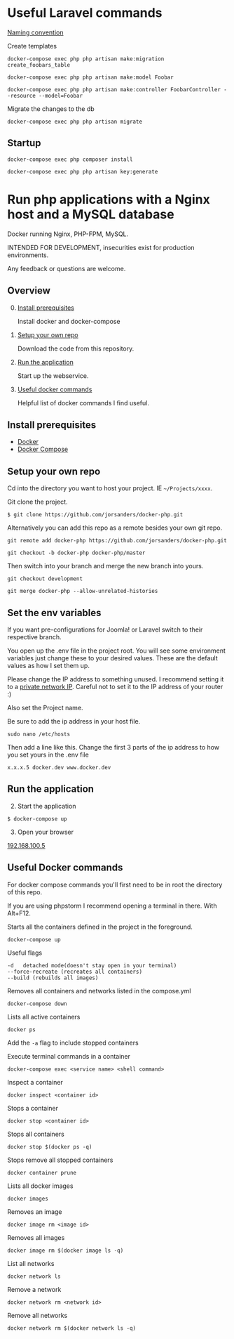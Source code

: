 # Useful Laravel commands
[Naming convention](https://github.com/alexeymezenin/laravel-best-practices#follow-laravel-naming-conventions)

Create templates

```docker-compose exec php php artisan make:migration create_foobars_table```

```docker-compose exec php php artisan make:model Foobar```

```docker-compose exec php php artisan make:controller FoobarController --resource --model=Foobar```

Migrate the changes to the db

```docker-compose exec php php artisan migrate```

## Startup

```docker-compose exec php composer install```

```docker-compose exec php php artisan key:generate```

# Run php applications with a Nginx host and a MySQL database

Docker running Nginx, PHP-FPM, MySQL. 

INTENDED FOR DEVELOPMENT, insecurities exist for production environments.

Any feedback or questions are welcome.

## Overview

0. [Install prerequisites](#install-prerequisites)

    Install docker and docker-compose

0. [Setup your own repo](#setup-your-own-repo)

    Download the code from this repository.

0. [Run the application](#set-the-env-variables)

    Start up the webservice.
            
0. [Useful docker commands](#useful-docker-commands)

    Helpful list of docker commands I find useful.


## Install prerequisites

* [Docker](https://docs.docker.com/engine/installation/)
* [Docker Compose](https://docs.docker.com/compose/install/)

## Setup your own repo

Cd into the directory you want to host your project. IE ```~/Projects/xxxx```.

Git clone the project.

```
$ git clone https://github.com/jorsanders/docker-php.git
```

Alternatively you can add this repo as a remote besides your own git repo.

```git remote add docker-php https://github.com/jorsanders/docker-php.git```

```git checkout -b docker-php docker-php/master```

Then switch into your branch and merge the new branch into yours.

```git checkout development```

```git merge docker-php --allow-unrelated-histories```

## Set the env variables

If you want pre-configurations for Joomla! or Laravel switch to their respective branch.

You open up the .env file in the project root. You will see some environment variables just change these to your desired values.
These are the default values as how I set them up. 

Please change the IP address to something unused. I recommend setting it to a [private network IP](https://en.wikipedia.org/wiki/IPv4#Private_networks). 
Careful not to set it to the IP address of your router :)

Also set the Project name. 

Be sure to add the ip address in your host file.

```
sudo nano /etc/hosts
```

Then add a line like this. Change the first 3 parts of the ip address to how you set yours in the .env file
```
x.x.x.5	docker.dev www.docker.dev
```


## Run the application


2. Start the application

```
$ docker-compose up
```
    
3. Open your browser

[192.168.100.5](http://192.168.100.5)
   

## Useful Docker commands
For docker compose commands you'll first need to be in root the directory of this repo. 

If you are using phpstorm I recommend opening a terminal in there. With Alt+F12.

Starts all the containers defined in the project in the foreground.
```
docker-compose up
```

Useful flags
```
-d   detached mode(doesn't stay open in your terminal)
--force-recreate (recreates all containers)
--build (rebuilds all images)
```

Removes all containers and networks listed in the compose.yml
```
docker-compose down
```

Lists all active containers
```
docker ps
```
Add the ```-a``` flag to include stopped containers

Execute terminal commands in a container
```
docker-compose exec <service name> <shell command>
```

Inspect a container
```
docker inspect <container id>
```

Stops a container
```
docker stop <container id>
```

Stops all containers
```
docker stop $(docker ps -q)
```

Stops remove all stopped containers
```
docker container prune
```

Lists all docker images
```
docker images
```

Removes an image
```
docker image rm <image id>
```

Removes all images
```
docker image rm $(docker image ls -q)
```

List all networks
```
docker network ls
```

Remove a network
```
docker network rm <network id>
```

Remove all networks
```
docker network rm $(docker network ls -q)
```